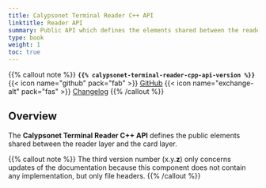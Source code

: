 ```yaml
---
title: Calypsonet Terminal Reader C++ API
linktitle: Reader API
summary: Public API which defines the elements shared between the reader layer and the card layer.
type: book
weight: 1
toc: true
---
```


{{% callout note %}}
**`{{% calypsonet-terminal-reader-cpp-api-version %}}`**
<span class="component-metadata">{{< icon name="github" pack="fab" >}} [GitHub](https://github.com/calypsonet/calypsonet-terminal-reader-cpp-api/)</span>
<span class="component-metadata">{{< icon name="exchange-alt" pack="fas" >}} [Changelog](https://github.com/calypsonet/calypsonet-terminal-reader-cpp-api/blob/main/CHANGELOG.md)</span>
{{% /callout %}}

## Overview

The **Calypsonet Terminal Reader C++ API** defines the public elements shared between the reader layer and the card layer.

[comment]: <> (## Documentation)

[comment]: <> (* [API documentation]&#40;https://calypsonet.github.io/calypsonet-terminal-reader-cpp-api&#41;)
 
{{% callout note %}}
The third version number (x.y.**z**) only concerns updates of the documentation because this component does not contain any implementation, but only file headers.
{{% /callout %}}
